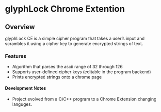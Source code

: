 # glyphLock Chrome Extention 

## Overview
glyphLock CE is a simple cipher program that takes a user’s input and scrambles it using a cipher key to generate encrypted strings of text.

### Features
- Algorithm that parses the ascii range of 32 through 126
- Supports user-defined cipher keys (editable in the program backend)
- Prints encrypted strings onto a chrome page

#### Development Notes
- Project evolved from a C/C++ program to a Chrome Extension changing languges.

